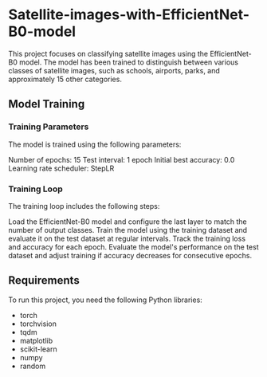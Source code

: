 # Satellite-images-with-EfficientNet-B0-model

This project focuses on classifying satellite images using the EfficientNet-B0 model. The model has been trained to distinguish between various classes of satellite images, such as schools, airports, parks, and approximately 15 other categories.

## Model Training

### Training Parameters
The model is trained using the following parameters:

Number of epochs: 15
Test interval: 1 epoch
Initial best accuracy: 0.0
Learning rate scheduler: StepLR
### Training Loop
The training loop includes the following steps:

Load the EfficientNet-B0 model and configure the last layer to match the number of output classes.
Train the model using the training dataset and evaluate it on the test dataset at regular intervals.
Track the training loss and accuracy for each epoch.
Evaluate the model's performance on the test dataset and adjust training if accuracy decreases for consecutive epochs.

## Requirements

To run this project, you need the following Python libraries:

- torch
- torchvision
- tqdm
- matplotlib
- scikit-learn
- numpy
- random

